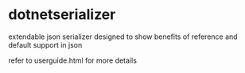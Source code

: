 dotnetserializer
================

extendable json serializer designed to show benefits of reference and default support in json



refer to userguide.html for more details
